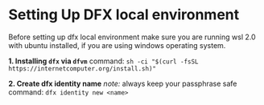 # Setting Up DFX local environment
Before setting up dfx local environment make sure you are running wsl 2.0 with ubuntu installed, if you are using windows operating system.

**1. Installing `dfx` via `dfvm`**
command: `sh -ci "$(curl -fsSL https://internetcomputer.org/install.sh)"`

**2. Create dfx identity name**
*note:* always keep your passphrase safe
command: `dfx identity new <name>`
